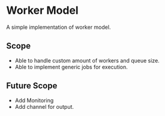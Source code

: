 # Worker Model

A simple implementation of worker model.

## Scope
* Able to handle custom amount of workers and queue size.
* Able to implement generic jobs for execution.

## Future Scope
* Add Monitoring
* Add channel for output.